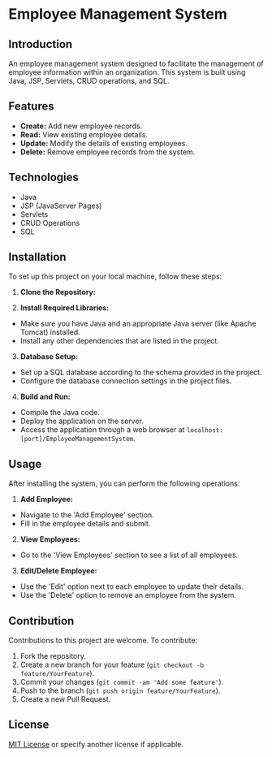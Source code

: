# Employee Management System

## Introduction
An employee management system designed to facilitate the management of employee information within an organization. This system is built using Java, JSP, Servlets, CRUD operations, and SQL.

## Features
- **Create:** Add new employee records.
- **Read:** View existing employee details.
- **Update:** Modify the details of existing employees.
- **Delete:** Remove employee records from the system.

## Technologies
- Java
- JSP (JavaServer Pages)
- Servlets
- CRUD Operations
- SQL

## Installation
To set up this project on your local machine, follow these steps:

1. **Clone the Repository:**

2. **Install Required Libraries:**
- Make sure you have Java and an appropriate Java server (like Apache Tomcat) installed.
- Install any other dependencies that are listed in the project.

3. **Database Setup:**
- Set up a SQL database according to the schema provided in the project.
- Configure the database connection settings in the project files.

4. **Build and Run:**
- Compile the Java code.
- Deploy the application on the server.
- Access the application through a web browser at `localhost:[port]/EmployeeManagementSystem`.

## Usage
After installing the system, you can perform the following operations:

1. **Add Employee:**
- Navigate to the 'Add Employee' section.
- Fill in the employee details and submit.

2. **View Employees:**
- Go to the 'View Employees' section to see a list of all employees.

3. **Edit/Delete Employee:**
- Use the 'Edit' option next to each employee to update their details.
- Use the 'Delete' option to remove an employee from the system.

## Contribution
Contributions to this project are welcome. To contribute:
1. Fork the repository.
2. Create a new branch for your feature (`git checkout -b feature/YourFeature`).
3. Commit your changes (`git commit -am 'Add some feature'`).
4. Push to the branch (`git push origin feature/YourFeature`).
5. Create a new Pull Request.

## License
[MIT License](LICENSE) or specify another license if applicable.
